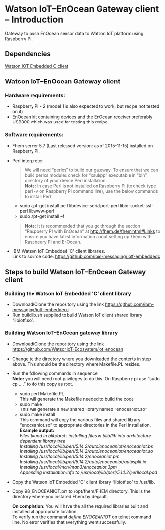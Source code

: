 # Watson IoT–EnOcean Gateway client – Introduction

Gateway to push EnOcean sensor data to Watson IoT platform using Raspberry Pi.

## Dependencies
[Watson IOT Embedded C client](https://github.com/ibm-messaging/iotf-embeddedc)

## Watson IoT–EnOcean Gateway client

### Hardware requirements:
* Raspberry Pi - 2 (model 1 is also expected to work, but recipe not tested on it)
* EnOcean kit containing devices and the EnOcean receiver preferably USB300 which was used for testing this recipe.

### Software requirements:
* Fhem server 5.7 (Last released version: as of 2015-11-15) installed on Raspberry Pi.
* Perl interpreter
  >We will need “perlxs” to build our gateway. To ensure that we can build perlxs modules check for “xsubpp” executable in “bin” directory of your device Perl installation.  
**Note:** In case Perl is not installed on Raspberry Pi (to check type perl -v on Raspberry Pi command line), use the below commands to install Perl  
  * sudo apt-get install perl libdevice-serialport-perl libio-socket-ssl-perl libwww-perl 
  * sudo apt-get install –f 

  >**Note:** It is recommended that you go through the section “Raspberry PI with EnOcean” at http://fhem.de/fhem.html#Links to ensure you have latest information about setting up Fhem with Raspbeery Pi and EnOcean.  
  
* IBM Watson IoT Embedded 'C' client libraries.  
  Link to source code:  https://github.com/ibm-messaging/iotf-embeddedc

## Steps to build Watson IoT–EnOcean Gateway client

### Building the Watson IoT Embedded 'C' client library  
* Download/Clone the repository using the link https://github.com/ibm-messaging/iotf-embeddedc
* Run buildlib.sh supplied to build Watson IoT client shared library “libiotf.so”.

### Building Watson IoT–EnOcean gateway library

* Download/Clone the repository using the link https://github.com/WatsonIoT-Ecosystem/iot_enocean  

* Change to the directory where you downloaded the contents in step above. This should be the directory where Makefile.PL resides.
* Run the following commands in sequence  
**Note:** you will need root privileges to do this. On Raspberry pi use “sudo cp ….” to do this copy as root.
   * sudo perl Makefile.PL  
        This will generate the Makefile needed to build the code
   * sudo make  
        This will generate a new shared library named “enoceaniot.so”
   * sudo make install	
        This command will copy the various files and shared library “enoceaniot.so” to appropriate directories in the Perl installation.  
         <b>Example output:</b>  
       <i>Files found in blib/arch: installing files in blib/lib into architecture dependent library tree  
Installing /usr/local/lib/perl/5.14.2/auto/enoceaniot/enoceaniot.bs  
Installing /usr/local/lib/perl/5.14.2/auto/enoceaniot/enoceaniot.so  
Installing /usr/local/lib/perl/5.14.2/enoceaniot.pm  
Installing /usr/local/lib/perl/5.14.2/auto/enoceaniot/autosplit.ix  
Installing /usr/local/man/man3/enoceaniot.3pm  
Appending installation info to /usr/local/lib/perl/5.14.2/perllocal.pod</i>  

* Copy the Watson IoT Embedded 'C' client library “libiotf.so” to /usr/lib. 
* Copy 98_ENOCEANIOT.pm to /opt/fhem/FHEM directory. This is the directory where you installed Fhem by degault.   

  **On completion:** You will have the all the required libraries built and installed at appropriate location.  
To verify run the command *define <some name> ENOCEANIOT* on telnet command line. No error verifies that everything went successfully.


